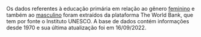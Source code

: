 Os dados referentes à educação primária em relação ao gênero [feminino](https://data.worldbank.org/indicator/SE.PRM.CMPT.FE.ZS?locations=1W&start=1973&view=chart) e também ao [masculino](https://data.worldbank.org/indicator/SE.PRM.CMPT.MA.ZS?locations=1W&start=1973&view=chart) foram extraídos da plataforma The World Bank, que tem por fonte o Instituto UNESCO. A base de dados contém informações desde 1970 e sua última atualização foi em 16/09/2022.